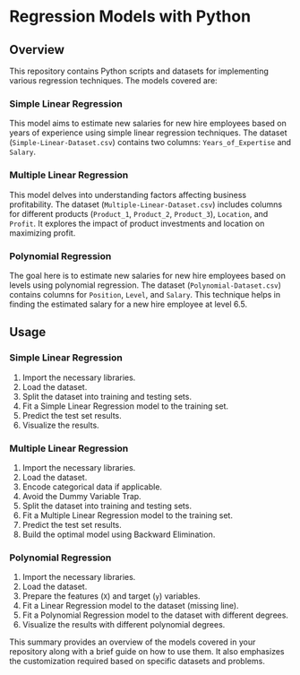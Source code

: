 # Regression Models with Python

## Overview

This repository contains Python scripts and datasets for implementing various regression techniques. The models covered are:

### Simple Linear Regression

This model aims to estimate new salaries for new hire employees based on years of experience using simple linear regression techniques. The dataset (`Simple-Linear-Dataset.csv`) contains two columns: `Years_of_Expertise` and `Salary`.

### Multiple Linear Regression

This model delves into understanding factors affecting business profitability. The dataset (`Multiple-Linear-Dataset.csv`) includes columns for different products (`Product_1`, `Product_2`, `Product_3`), `Location`, and `Profit`. It explores the impact of product investments and location on maximizing profit.

### Polynomial Regression

The goal here is to estimate new salaries for new hire employees based on levels using polynomial regression. The dataset (`Polynomial-Dataset.csv`) contains columns for `Position`, `Level`, and `Salary`. This technique helps in finding the estimated salary for a new hire employee at level 6.5.

## Usage

### Simple Linear Regression

1. Import the necessary libraries.
2. Load the dataset.
3. Split the dataset into training and testing sets.
4. Fit a Simple Linear Regression model to the training set.
5. Predict the test set results.
6. Visualize the results.

### Multiple Linear Regression

1. Import the necessary libraries.
2. Load the dataset.
3. Encode categorical data if applicable.
4. Avoid the Dummy Variable Trap.
5. Split the dataset into training and testing sets.
6. Fit a Multiple Linear Regression model to the training set.
7. Predict the test set results.
8. Build the optimal model using Backward Elimination.

### Polynomial Regression

1. Import the necessary libraries.
2. Load the dataset.
3. Prepare the features (`X`) and target (`y`) variables.
4. Fit a Linear Regression model to the dataset (missing line).
5. Fit a Polynomial Regression model to the dataset with different degrees.
6. Visualize the results with different polynomial degrees.


This summary provides an overview of the models covered in your repository along with a brief guide on how to use them. It also emphasizes the customization required based on specific datasets and problems.
